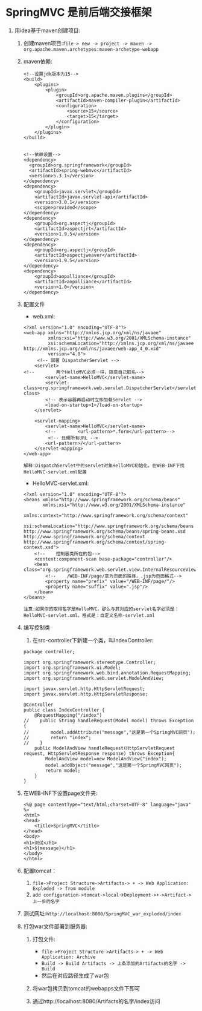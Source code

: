 # SpringMVC 是前后端交接框架

1. 用idea基于maven创建项目:
	1. 创建maven项目:`file-> new -> project -> maven -> org.apache.maven.archetypes:maven-archetype-webapp`
	2. maven依赖:
		```
		<!--设置jdk版本为15-->
		<build>
			<plugins>
				<plugin>
					<groupId>org.apache.maven.plugins</groupId>
					<artifactId>maven-compiler-plugin</artifactId>
					<configuration>
						<source>15</source>
						<target>15</target>
					</configuration>
				</plugin>
			</plugins>
		</build>
		
		
		<!--依赖设置-->
		<dependency>
		  <groupId>org.springframework</groupId>
		  <artifactId>spring-webmvc</artifactId>
		  <version>5.3.1</version>
		</dependency>
		<dependency>
            <groupId>javax.servlet</groupId>
            <artifactId>javax.servlet-api</artifactId>
            <version>3.0.1</version>
            <scope>provided</scope>
		</dependency>
		<dependency>
            <groupId>org.aspectj</groupId>
            <artifactId>aspectjrt</artifactId>
            <version>1.9.5</version>
        </dependency>
        <dependency>
            <groupId>org.aspectj</groupId>
            <artifactId>aspectjweaver</artifactId>
            <version>1.9.5</version>
        </dependency>
        <dependency>
            <groupId>aopalliance</groupId>
            <artifactId>aopalliance</artifactId>
            <version>1.0</version>
        </dependency>
		```
	3. 配置文件
		* web.xml:
		```
		<?xml version="1.0" encoding="UTF-8"?>
		<web-app xmlns="http://xmlns.jcp.org/xml/ns/javaee"
				 xmlns:xsi="http://www.w3.org/2001/XMLSchema-instance"
				 xsi:schemaLocation="http://xmlns.jcp.org/xml/ns/javaee http://xmlns.jcp.org/xml/ns/javaee/web-app_4_0.xsd"
				 version="4.0">
			 <!-- 部署 DispatcherServlet -->
			<servlet>
		<!--        两个HelloMVC必须一样，随意自己取名-->
				<servlet-name>HelloMVC</servlet-name>
				<servlet-class>org.springframework.web.servlet.DispatcherServlet</servlet-class>
				<!-- 表示容器再启动时立即加载servlet -->
				<load-on-startup>1</load-on-startup>
			</servlet>

			<servlet-mapping>
				<servlet-name>HelloMVC</servlet-name>
				<!--        <url-pattern>*.form</url-pattern>-->
				 <!-- 处理所有URL -->
				<url-pattern>/</url-pattern>
			</servlet-mapping>
		</web-app>
		```
		`解释:DispatchServlet中的servlet对象HelloMVC初始化，在WEB-INF下找HelloMVC-servlet.xml配置`
		* HelloMVC-servlet.xml:
		```
		<?xml version="1.0" encoding="UTF-8"?>
		<beans xmlns="http://www.springframework.org/schema/beans"
			   xmlns:xsi="http://www.w3.org/2001/XMLSchema-instance"
			   xmlns:context="http://www.springframework.org/schema/context"
			   xsi:schemaLocation="http://www.springframework.org/schema/beans http://www.springframework.org/schema/beans/spring-beans.xsd http://www.springframework.org/schema/context http://www.springframework.org/schema/context/spring-context.xsd">
			<!--    控制器类所在的包-->
			<context:component-scan base-package="controller"/>
			<bean class="org.springframework.web.servlet.view.InternalResourceViewResolver">
				<!--    /WEB-INF/page/意为页面的路径，.jsp为页面格式-->
				<property name="prefix" value="/WEB-INF/page/"/>
				<property name="suffix" value=".jsp"/>
			</bean>
		</beans>
		```
		`注意:如果你的取得名字是HelloMVC，那么与其对应的servlet名字必须是：HelloMVC-servlet.xml。格式是：自定义名称-servlet.xml`
	
	4. 编写控制类
		1. 在src-controller下新建一个类，叫IndexController:
		```
		package controller;

		import org.springframework.stereotype.Controller;
		import org.springframework.ui.Model;
		import org.springframework.web.bind.annotation.RequestMapping;
		import org.springframework.web.servlet.ModelAndView;

		import javax.servlet.http.HttpServletRequest;
		import javax.servlet.http.HttpServletResponse;

		@Controller
		public class IndexController {
			@RequestMapping("/index")
		//    public String handleRequest(Model model) throws Exception {
		//        model.addAttribute("message","这是第一个SpringMVC网页");
		//        return "index";
		//    }
			public ModelAndView handleRequest(HttpServletRequest request, HttpServletResponse response) throws Exception{
				ModelAndView model=new ModelAndView("index");
				model.addObject("message","这是第一个SpringMVC网页");
				return model;
			}
		}
		```
	5. 在WEB-INF下设置page文件夹:
		```
		<%@ page contentType="text/html;charset=UTF-8" language="java" %>
		<html>
		<head>
			<title>SpringMVC</title>
		</head>
		<body>
		<h1>测试</h1>
		<h1>${message}</h1>
		</body>
		</html>
		```
	6. 配置tomcat：
		1. `file->Project Structure->Artifacts-> + -> Web Application: Exploded -> from module`
		2. `add configuration->tomcat->local`->`Deployment->+->Artifact->上一步的名字`
	
	7. 测试网址:`http://localhost:8080/SpringMVC_war_exploded/index`
	
	8. 打包war文件部署到服务器:
		1. 打包文件: 
			* `file->Project Structure->Artifacts-> + -> Web Application: Archive`
			* `Build -> Build Artifacts -> 上条添加的Artifacts的名字 -> Build`
			* 然后在对应路径生成了war包
		2. 将war包拷贝到tomcat的webapps文件下即可
		
		3. 通过http://localhost:8080/Artifacts的名字/index访问
			
			
			
			
			
			
			
			
			
			
			
			
			
			
			